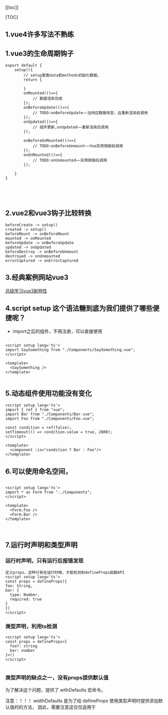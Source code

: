 [[toc]]  



[TOC]

## 1.vue4许多写法不熟练

## 1.vue3的生命周期钩子




~~~
export default {
    setup(){
        // setup里面data和methods初始化数据。
        return {

        }
        onMounted(()=>{
            // 数据渲染完成
        });
        onBeforeUpdate(()=>{
            // TODO:onBeforeUpdate——当响应数据改变，且重新渲染前调用
        });
        onUpdated(()=>{
            // 组件更新,onUpdated——重新渲染后调用
        });

        onBeforeUnMounted(()=>{
            // TODO:onBeforeUnmount——Vue实例销毁前调用
        });
        onUnMounted(()=>{
            // TODO:onUnmounted——实例销毁后调用
        });

    }
}





~~~


## 2.vue2和vue3钩子比较转换
~~~
beforeCreate -> setup()
created -> setup()
beforeMount -> onBeforeMount
mounted -> onMounted
beforeUpdate -> onBeforeUpdate
updated -> onUpdated
beforeDestroy -> onBeforeUnmount
destroyed -> onUnmounted
errorCaptured -> onErrorCaptured
~~~



## 3.经典案例网站vue3
[总结学习vue3新特性](https://blog.csdn.net/qq_41800366/article/details/120091329)


## 4.script setup 这个语法糖到底为我们提供了哪些便捷呢？


- import之后的组件，不用注册，可以直接使用
~~~

<script setup lang='ts'>
import SaySomething from "./Components/SaySomething.vue";
</script>

<template>
  <SaySomething />
</template>


~~~



## 5.动态组件使用功能没有变化
~~~
<script setup lang='ts'>
import { ref } from "vue";
import Bar from "./Components/Bar.vue";
import Foo from "./Components/Foo.vue";

const condition = ref(false);
setTimeout(() => condition.value = true, 2000);
</script>

<template>
  <component :is="condition ? Bar : Foo"/>
</template>

~~~
## 6.可以使用命名空间，

~~~

<script setup lang='ts'>
import * as Form from "../Components";
</script>

<template>
  <Form.Foo />
  <Form.Bar />
</template>



~~~


## 7.运行时声明和类型声明

### 运行时声明，只有运行后报错发现

~~~
定义props，这种只有在运行时候，才能检测到defineProps函数API
<script setup lang='ts'>
const props = defineProps({
foo: String,
bar: {
  type: Number,
  required: true
}
})
</script>

~~~


### 类型声明，利用ts检测
~~~
<script setup lang='ts'>
const props = defineProps<{
  foo?: string
  bar: number
}>()
</script>


~~~


### 类型声明的缺点之一，没有props提供默认值
为了解决这个问题，提供了 withDefaults 宏命令。

注意：！！！
widthDefaults 是为了给 defineProps 使用类型声明时提供添加默认值的的方法，
因此，需要注意这仅仅适用于 <script setup lang='ts'> 且 defineProps 使用类型声明。
~~~
<script setup lang="ts">
const props = withDefaults(defineProps<{
  title?: string,
  list?: List.Basic[],
}>(), {
  title: 'Hello withDefaults',
  list: () => [{ id: 3, content: '3', isDone: false }],
});
</script>


~~~


## 5.自定义事件defineEmits
### 运行时声明

~~~
<script>
    const emit = defineEmits(["handleclick","handlechange"])
    const handleclick = ()=>{
        emit("handleclick","2121")
    }

</script>


~~~
## 6.vue3的模板可以有多个根元素

template下面可以写多个div同级


## 7.vue3中reacitve函数如何声明一个响应式数组，如以下案例
reative点击修改了，但是
    // ,reactive定义复杂的数据类型的数据(不然使用会有报错提醒),ref推荐定义基本数据类型,
    // 我们发现ref定义的数据打印结果需要.value才能获取到结果,而reactive则不需要

、









## 8.vuerouter4和vue-router3对比

### Vue2

~~~
this.$router.push({
  path: "/index"
});
~~~


### Vue3中router的使用

~~~
import { useRoute, useRouter } from "vue-router";
export default {
  setup(props, context) {
    // 获取路由器实例
    const router = useRouter();
    // route是响应式对象,可监控器变化
    const route = useRoute();
    const onSubmit = e => {
      e.preventDefault();
      validate()
        .then(() => {
          login(state.login).then(res => {
            if (res.code == 0) {
              router.push("/");
            }
          });
        })
        .catch(err => {});
    };
  }
};


~~~





Vue3,是可以和vue2一样将router挂载至vue对象上的。

但是，官方不建议这么做，因此呢，vue-router是每个单页分别引入的。



~~~
import { useRouter, useRoute } from "vue-router";
export default {
    name: "article,
    components: {},
    // VUE3 语法 第一个执行的钩子函数
    // setup官方文档
    // https://www.vue3js.cn/docs/zh/guide/composition-api-setup.html#参数
    setup(props: any, content: any) {
        // 实例化路由
        var router = useRouter();
       // 路由参数
        var route = useRoute();
        /**
         * @name: 声明data
         * @author: camellia
         * @email: guanchao_gc@qq.com
         * @date: 2021-01-18
         */
        const data = reactive({
            // 文章id
            article_id: route.query.article_id ? route.query.article_id : 0,
        });
/**
         * @name: 子分类显示
         * @author: camellia
         * @email: guanchao_gc@qq.com
         * @date: 2021-01-15          */
        const cateSonShow = (cate_id_son:number) =>{
            data.cate_id_son = cate_id_son;
            router.push(
            {
                path: '/pc/articleList',
                // 路由query传参
                query: {
                    cate_id_son: data.cate_id_son
                }
            });
        }
}

~~~



